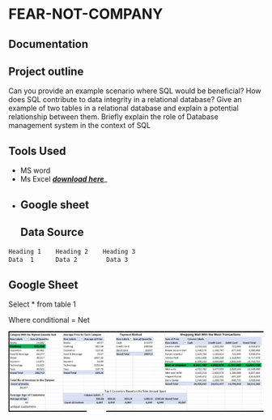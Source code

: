 # FEAR-NOT-COMPANY
## Documentation 
## Project outline
Can you provide an example scenario where SQL would be beneficial?
How does SQL contribute to data integrity in a relational database?
Give an example of two tables in a relational database and explain a potential relationship between them.
Briefly explain the role of Database management system in the context of SQL

## Tools Used
* MS word
* Ms Excel _**[download here](https.microsoft.com)**__
* Google sheet
  ---
  ## Data Source

```
Heading 1    Heading 2    Heading 3
Data  1      Data 2        Data 3

```
## Google Sheet
Select * from table 1

Where  conditional = Net 

![](Analysi-2.jpg)
